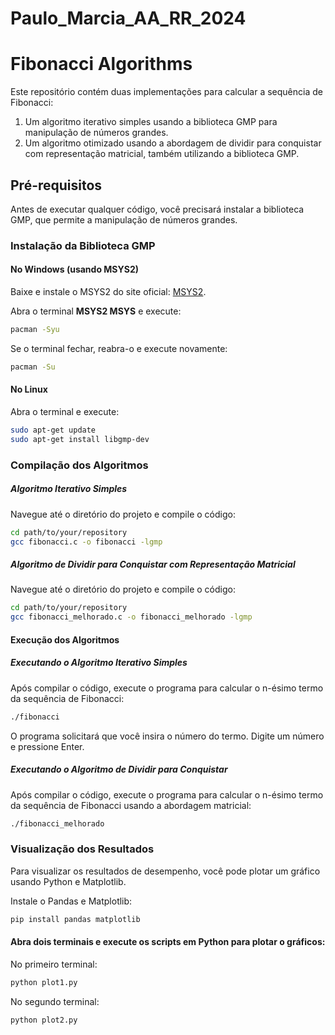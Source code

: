 # Paulo_Marcia_AA_RR_2024
# Fibonacci Algorithms

Este repositório contém duas implementações para calcular a sequência de Fibonacci:
1. Um algoritmo iterativo simples usando a biblioteca GMP para manipulação de números grandes.
2. Um algoritmo otimizado usando a abordagem de dividir para conquistar com representação matricial, também utilizando a biblioteca GMP.

## Pré-requisitos

Antes de executar qualquer código, você precisará instalar a biblioteca GMP, que permite a manipulação de números grandes.

### Instalação da Biblioteca GMP

#### No Windows (usando MSYS2)

Baixe e instale o MSYS2 do site oficial: [MSYS2](https://www.msys2.org/).

Abra o terminal **MSYS2 MSYS** e execute:

```bash
pacman -Syu
```

Se o terminal fechar, reabra-o e execute novamente:

```bash
pacman -Su
```
#### No Linux 

Abra o terminal e execute:

```bash
sudo apt-get update
sudo apt-get install libgmp-dev
```

### Compilação dos Algoritmos

##### Algoritmo Iterativo Simples

Navegue até o diretório do projeto e compile o código:

```bash
cd path/to/your/repository
gcc fibonacci.c -o fibonacci -lgmp
```

##### Algoritmo de Dividir para Conquistar com Representação Matricial

Navegue até o diretório do projeto e compile o código:

```bash
cd path/to/your/repository
gcc fibonacci_melhorado.c -o fibonacci_melhorado -lgmp
```

#### Execução dos Algoritmos

##### Executando o Algoritmo Iterativo Simples

Após compilar o código, execute o programa para calcular o n-ésimo termo da sequência de Fibonacci:

```bash
./fibonacci
```

O programa solicitará que você insira o número do termo. Digite um número e pressione Enter.

##### Executando o Algoritmo de Dividir para Conquistar

Após compilar o código, execute o programa para calcular o n-ésimo termo da sequência de Fibonacci usando a abordagem matricial:

```bash
./fibonacci_melhorado
```

### Visualização dos Resultados

Para visualizar os resultados de desempenho, você pode plotar um gráfico usando Python e Matplotlib.

Instale o Pandas e Matplotlib:

```bash
pip install pandas matplotlib
```

#### Abra dois terminais e execute os scripts em Python para plotar o gráficos:

No primeiro terminal:

```bash
python plot1.py
```

No segundo terminal:

```bash
python plot2.py
```





